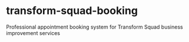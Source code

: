 # transform-squad-booking
Professional appointment booking system for Transform Squad business improvement services
